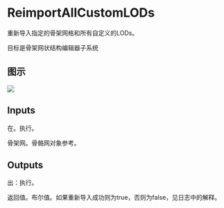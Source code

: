 # ReimportAllCustomLODs

重新导入指定的骨架网格和所有自定义的LODs。

目标是骨架网状结构编辑器子系统

## 图示

![]($-20221218-18540104.png)

## Inputs

在。执行。

骨架网。骨骼网对象参考。

## Outputs

出：执行。

返回值。布尔值。如果重新导入成功则为true，否则为false，见日志中的解释。